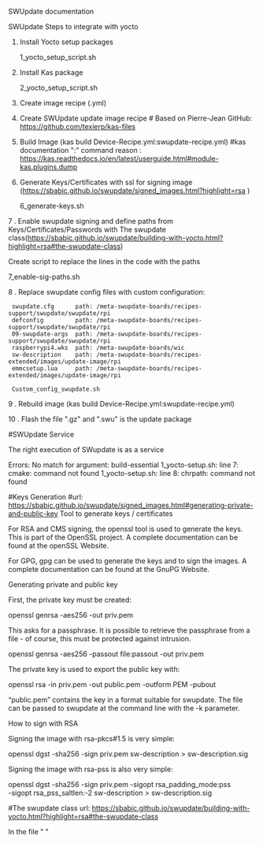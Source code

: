 SWUpdate documentation

SWUpdate Steps to integrate with yocto

1. Install Yocto setup packages
 
      1_yocto_setup_script.sh

2.  Install Kas package 

      2_yocto_setup_script.sh

3. Create image recipe (.yml)

4. Create SWUpdate update image recipe # Based on Pierre-Jean GitHub: https://github.com/texierp/kas-files 

5. Build Image (kas build Device-Recipe.yml:swupdate-recipe.yml) #kas documentation ":" command reason : https://kas.readthedocs.io/en/latest/userguide.html#module-kas.plugins.dump

6. Generate Keys/Certificates with ssl for signing image (https://sbabic.github.io/swupdate/signed_images.html?highlight=rsa )

   6_generate-keys.sh

7 . Enable swupdate signing and define paths from Keys/Certificates/Passwords with The swupdate class(https://sbabic.github.io/swupdate/building-with-yocto.html?highlight=rsa#the-swupdate-class)

   Create script to replace the lines in the code with the paths
   
   7_enable-sig-paths.sh
   
   
8 . Replace swupdate config files with custom configuration: 
   
     swupdate.cfg      path: /meta-swupdate-boards/recipes-support/swupdate/swupdate/rpi
     defconfig         path: /meta-swupdate-boards/recipes-support/swupdate/swupdate/rpi
     09-swupdate-args  path: /meta-swupdate-boards/recipes-support/swupdate/swupdate/rpi
     raspberrypi4.wks  path: /meta-swupdate-boards/wic 
     sw-description    path: /meta-swupdate-boards/recipes-extended/images/update-image/rpi
     emmcsetup.lua     path: /meta-swupdate-boards/recipes-extended/images/update-image/rpi
     
     Custom_config_swupdate.sh
9 . Rebuild image (kas build Device-Recipe.yml:swupdate-recipe.yml)

10 . Flash the file ".gz" and ".swu" is the update package

#SWUpdate Service

 The right execution of SWupdate is as a service 


Errors:
No match for argument: build-essential
1_yocto-setup.sh: line 7: cmake: command not found
1_yocto-setup.sh: line 8: chrpath: command not found

#Keys Generation
 #url: https://sbabic.github.io/swupdate/signed_images.html#generating-private-and-public-key
Tool to generate keys / certificates

For RSA and CMS signing, the openssl tool is used to generate the keys. This is part of the OpenSSL project. A complete documentation can be found at the openSSL Website.

For GPG, gpg can be used to generate the keys and to sign the images. A complete documentation can be found at the GnuPG Website.


Generating private and public key

First, the private key must be created:

openssl genrsa -aes256 -out priv.pem

This asks for a passphrase. It is possible to retrieve the passphrase from a file - of course, this must be protected against intrusion.

openssl genrsa -aes256 -passout file:passout -out priv.pem

The private key is used to export the public key with:

openssl rsa -in priv.pem -out public.pem -outform PEM -pubout

“public.pem” contains the key in a format suitable for swupdate. The file can be passed to swupdate at the command line with the -k parameter.


How to sign with RSA

Signing the image with rsa-pkcs#1.5 is very simple:

openssl dgst -sha256 -sign priv.pem sw-description > sw-description.sig

Signing the image with rsa-pss is also very simple:

openssl dgst -sha256 -sign priv.pem -sigopt rsa_padding_mode:pss \
    -sigopt rsa_pss_saltlen:-2 sw-description > sw-description.sig

#The swupdate class
url: https://sbabic.github.io/swupdate/building-with-yocto.html?highlight=rsa#the-swupdate-class

In the file " "





